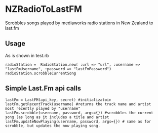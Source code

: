 NZRadioToLastFM
===============

Scrobbles songs played by mediaworks radio stations in New Zealand to last.fm

Usage
-----
As is shown in test.rb

    radioStation =  RadioStation.new( :url => "url", :username => "lastFmUsername", :password => "lastFmPassword")
    radioStation.scrobbleCurrentSong


Simple Last.Fm api calls
------------------------

    lastFm = LastFM(api_key, secret) #initializatoin
    lastFm.getRecentTrack(username) #returns the track name and artist most recently played by "username"
    lastFm.scrobble(username, password, args={}) #scrobbles the current song (as long as it includes a title and artist
    lastFm.updateNowPlaying(username, password, args={}) # same as for scrobble, but updates the now playing song.

